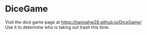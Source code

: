 # DiceGame
Visit the dice game page at https://hannahw28.github.io/DiceGame/ </br>
Use it to determine who is taking out trash this time.
